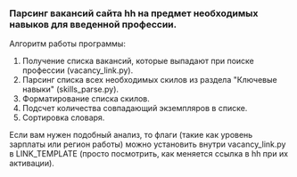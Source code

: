 ### Парсинг вакансий сайта hh на предмет необходимых навыков для введенной профессии. 

Алгоритм работы программы:
1. Получение списка вакансий, которые выпадают при поиске профессии (vacancy_link.py).
2. Парсинг списка всех необходимых скилов из  раздела "Ключевые навыки" (skills_parse.py).
3. Форматирование списка скилов.
4. Подсчет количества совпадающий экземпляров в списке.
5. Сортировка словаря.

Если вам нужен подобный анализ, то флаги (такие как уровень зарплаты или регион работы) можно установить внутри vacancy_link.py в LINK_TEMPLATE (просто посмотрить, как меняется ссылка в hh при их активации).
